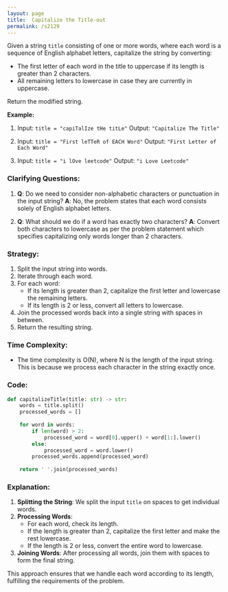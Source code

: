 ```yaml
---
layout: page
title:  Capitalize the Title-out
permalink: /s2129
---
```


Given a string `title` consisting of one or more words, where each word is a sequence of English alphabet letters, capitalize the string by converting:

- The first letter of each word in the title to uppercase if its length is greater than 2 characters.
- All remaining letters to lowercase in case they are currently in uppercase.

Return the modified string.

**Example:**
1. Input: `title = "capiTalIze tHe titLe"`
   Output: `"Capitalize The Title"`

2. Input: `title = "First leTTeR of EACH Word"`
   Output: `"First Letter of Each Word"`

3. Input: `title = "i lOve leetcode"`
   Output: `"i Love Leetcode"`

### Clarifying Questions:
1. **Q**: Do we need to consider non-alphabetic characters or punctuation in the input string?
   **A**: No, the problem states that each word consists solely of English alphabet letters.

2. **Q**: What should we do if a word has exactly two characters?
   **A**: Convert both characters to lowercase as per the problem statement which specifies capitalizing only words longer than 2 characters.

### Strategy:
1. Split the input string into words.
2. Iterate through each word.
3. For each word:
   - If its length is greater than 2, capitalize the first letter and lowercase the remaining letters.
   - If its length is 2 or less, convert all letters to lowercase.
4. Join the processed words back into a single string with spaces in between.
5. Return the resulting string.

### Time Complexity:
- The time complexity is O(N), where N is the length of the input string. This is because we process each character in the string exactly once.

### Code:

```python
def capitalizeTitle(title: str) -> str:
    words = title.split()
    processed_words = []
    
    for word in words:
        if len(word) > 2:
            processed_word = word[0].upper() + word[1:].lower()
        else:
            processed_word = word.lower()
        processed_words.append(processed_word)
    
    return ' '.join(processed_words)
```

### Explanation:
1. **Splitting the String**: We split the input `title` on spaces to get individual words.
2. **Processing Words**:
   - For each word, check its length.
   - If the length is greater than 2, capitalize the first letter and make the rest lowercase.
   - If the length is 2 or less, convert the entire word to lowercase.
3. **Joining Words**: After processing all words, join them with spaces to form the final string.

This approach ensures that we handle each word according to its length, fulfilling the requirements of the problem.